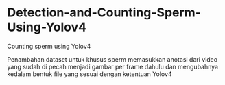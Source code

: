 # Detection-and-Counting-Sperm-Using-Yolov4

Counting sperm using Yolov4

Penambahan dataset untuk khusus sperm
memasukkan anotasi dari video yang sudah di pecah menjadi gambar per frame dahulu dan mengubahnya kedalam bentuk file yang sesuai dengan ketentuan Yolov4
